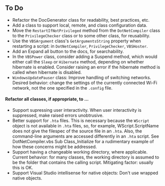 ## To Do

- Refactor the DocGenerator class for readability, best practices, etc.  
- Add a class to support local, remote, and class configuration data.  
- Move the `RestartIfNotPrivileged` method from the `DotNetCompiler` class 
to the `PrivilegeChecker` class or to some other class, for reusability.  
- Use the `VBSArgument` class's `GetArgumentsString` property when restarting a script: 
in `DotNetCompiler`, `PrivilegeChecker`, `VBSHoster`.
- Add an Expand all button to the docs, for searchability.  
- In the `VBSPower` class, consider adding a Suspend method,
which would either call the `Sleep` or `Hibernate` method,
depending on whether hibernate is enabled. 
Consider raising an error if the hibernate method is called when hibernate is disabled.
- `WindowsUpdatePauser` class: Improve handling of switching networks. 
Desired behavior: change the settings of the currently connected Wi-Fi network,
not the one specified in the `.config` file.  

#### Refactor all classes, if appropriate, to ...

- Support supressing user interactivity. 
When user interactivity is suppressed, make raised errors unobtrusive.
- Better support for `.hta` files. 
This is necessary because the `WScript` object is not available in `.hta` files,
so, for example, WScript.ScriptName does not give the filespec of the source file in an `.hta`.
Also, the command-line arguments are accessed differently in an `.hta` script.
See DotNetCompiler.vbs Sub Class_Initialize for a rudimentary example of
how these concerns might be addressed.
- Support having a changeable working directory, where applicable. 
Current behavior: for many classes, the working directory is assumed to be the folder 
that contains the calling script. Mitigating factor: usually this is OK.  
- Support Visual Studio intellisense for native objects: Don't use wrapped native objects.  
